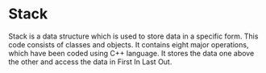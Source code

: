 # Stack
Stack is a data structure which is used to store data in a specific form.
This code consists of classes and objects.
It contains eight major operations, which have been coded using C++ language.
It stores the data one above the other and access the data in First In Last Out.
